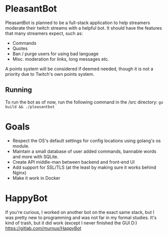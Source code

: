 # PleasantBot

PleasantBot is planned to be a full-stack application to help streamers moderate their twitch streams with a helpful bot. It should have the features that many streamers expect, such as:

- Commands
- Quotes
- Ban / purge users for using bad language
- Misc. moderation for links, long messages etc. 

A points system will be considered if deemed needed, though it is not a priority due to Twitch's own points system.

## Running

To run the bot as of now, run the following command in the /src directory:
`go build && ./pleasantbot`

# Goals

- Respect the OS's default settings for config locations using golang's os module.
- Maintain a small database of user added commands, bannable words and more with SQLite.
- Create API middle-man between backend and front-end UI
- Add support for SSL/TLS (at the least by making sure it works behind Nginx)
- Make it work in Docker

# HappyBot

If you're curious, I worked on another bot on the exact same stack, but I was pretty new to programming and was not far in my formal studies. It's kind of trash, but it did work (except I never finished the GUI D:)  https://gitlab.com/murnux/HappyBot